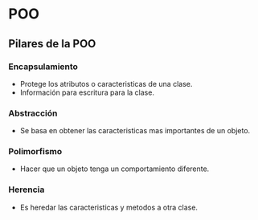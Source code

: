 # POO

## Pilares de la POO

### Encapsulamiento

- Protege los atributos o caracteristicas de una clase.
- Información para escritura para la clase.

### Abstracción

- Se basa en obtener las caracteristicas mas importantes de un objeto.

### Polimorfismo

- Hacer que un objeto tenga un comportamiento diferente.

### Herencia

- Es heredar las caracteristicas y metodos a otra clase.
